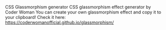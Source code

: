 CSS Glassmorphism generator
CSS glassmorphism effect generator by Coder Woman
You can create your own glassmorphism effect and copy it to your clipboard! Check it here: https://coderwomanofficial.github.io/glassmorphism/
